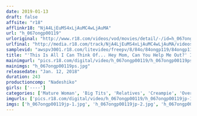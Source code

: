 ```yaml
---
date: 2019-01-13
draft: false
affsite: "r18"
afflinkr18: "NjA4LjEuMS4xLjAuMC4wLjAuMA"
url: "h_067ongp00119"
urloriginal: "http://www.r18.com/videos/vod/movies/detail/-/id=h_067ongp00119"
urlfinal: "http://media.r18.com/track/NjA4LjEuMS4xLjAuMC4wLjAuMA/videos/vod/movies/detail/-/id=h_067ongp00119"
samplevid: "awspv3001.r18.com/litevideo/freepv/8/84o/84ongp119/84ongp119_dmb_w.mp4"
title: "'This Is All I Can Think Of... Hey Mom, Can You Help Me Out?' In Order To Repair Her Relationship With Her Son, This Mother Decided To Fuck Him He Was Confused But Her Pussy Was So Hot And Alluring That It Sent His Cock Into A Massive Erection! Their Guilt Sent This Mother And Son Into The Flames Of Passion, And They Finished Their Act Of Sin With A Creampie... Dear, Please Forgive Me, Just This Once..."
mainimgurl: "pics.r18.com/digital/video/h_067ongp00119/h_067ongp00119ps.jpg"
mainimgs: "h_067ongp00119ps.jpg"
releasedate: "Jan. 12, 2018"
duration: 243
productioncomp: "Nadeshiko"
girls: ['----']
categories: ['Mature Woman', 'Big Tits', 'Relatives', 'Creampie', 'Over 4 Hours', 'Hi-Def']
imgurls: ['pics.r18.com/digital/video/h_067ongp00119/h_067ongp00119jp-1.jpg', 'pics.r18.com/digital/video/h_067ongp00119/h_067ongp00119jp-2.jpg', 'pics.r18.com/digital/video/h_067ongp00119/h_067ongp00119jp-3.jpg', 'pics.r18.com/digital/video/h_067ongp00119/h_067ongp00119jp-4.jpg', 'pics.r18.com/digital/video/h_067ongp00119/h_067ongp00119jp-5.jpg', 'pics.r18.com/digital/video/h_067ongp00119/h_067ongp00119jp-6.jpg', 'pics.r18.com/digital/video/h_067ongp00119/h_067ongp00119jp-7.jpg', 'pics.r18.com/digital/video/h_067ongp00119/h_067ongp00119jp-8.jpg', 'pics.r18.com/digital/video/h_067ongp00119/h_067ongp00119jp-9.jpg', 'pics.r18.com/digital/video/h_067ongp00119/h_067ongp00119jp-10.jpg', 'pics.r18.com/digital/video/h_067ongp00119/h_067ongp00119jp-11.jpg', 'pics.r18.com/digital/video/h_067ongp00119/h_067ongp00119jp-12.jpg', 'pics.r18.com/digital/video/h_067ongp00119/h_067ongp00119jp-13.jpg', 'pics.r18.com/digital/video/h_067ongp00119/h_067ongp00119jp-14.jpg', 'pics.r18.com/digital/video/h_067ongp00119/h_067ongp00119jp-15.jpg', 'pics.r18.com/digital/video/h_067ongp00119/h_067ongp00119jp-16.jpg', 'pics.r18.com/digital/video/h_067ongp00119/h_067ongp00119jp-17.jpg', 'pics.r18.com/digital/video/h_067ongp00119/h_067ongp00119jp-18.jpg', 'pics.r18.com/digital/video/h_067ongp00119/h_067ongp00119jp-19.jpg', 'pics.r18.com/digital/video/h_067ongp00119/h_067ongp00119jp-20.jpg']
imgs: ['h_067ongp00119jp-1.jpg', 'h_067ongp00119jp-2.jpg', 'h_067ongp00119jp-3.jpg', 'h_067ongp00119jp-4.jpg', 'h_067ongp00119jp-5.jpg', 'h_067ongp00119jp-6.jpg', 'h_067ongp00119jp-7.jpg', 'h_067ongp00119jp-8.jpg', 'h_067ongp00119jp-9.jpg', 'h_067ongp00119jp-10.jpg', 'h_067ongp00119jp-11.jpg', 'h_067ongp00119jp-12.jpg', 'h_067ongp00119jp-13.jpg', 'h_067ongp00119jp-14.jpg', 'h_067ongp00119jp-15.jpg', 'h_067ongp00119jp-16.jpg', 'h_067ongp00119jp-17.jpg', 'h_067ongp00119jp-18.jpg', 'h_067ongp00119jp-19.jpg', 'h_067ongp00119jp-20.jpg']
---
```

